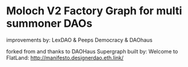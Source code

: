 # Moloch V2 Factory Graph for multi summoner DAOs

improvements by:
LexDAO & Peeps Democracy & DAOhaus

forked from and thanks to DAOHaus Supergraph built by: 
Welcome to FlatLand:
http://manifesto.designerdao.eth.link/
 

